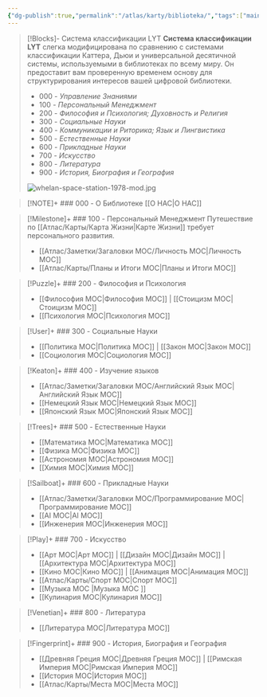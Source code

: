```yaml
---
{"dg-publish":true,"permalink":"/atlas/karty/biblioteka/","tags":["main-map","gardenEntry","gardenEntry","gardenEntry"],"noteIcon":"","created":"2023-12-10T01:48:20.000+05:00","updated":"2025-04-07T02:00:48.709+05:00"}
---
```



> [!Blocks]- Система классификации LYT
> **Система классификации LYT** слегка модифицирована по сравнению с системами классификации Каттера, Дьюи и универсальной десятичной системы, используемыми в библиотеках по всему миру. Он предоставит вам проверенную временем основу для структурирования интересов вашей цифровой библиотеки.
>
> - 000 - *Управление Знаниями*
> - 100  - *Персональный Менеджмент*
> - 200 - *Философия и Психология; Духовность и Религия*
> - 300 - *Социальные Науки*
> - 400 - *Коммуникации и Риторика; Язык и Лингвистика*
> - 500 - *Естественные Науки*
> - 600 - *Прикладные Науки*
> - 700 - *Искусство*
> - 800 - *Литература*
> - 900 - *История, Биография и География*
> 
> ![whelan-space-station-1978-mod.jpg](/img/user/%D0%90%D1%82%D0%BB%D0%B0%D1%81/%D0%A3%D1%82%D0%B8%D0%BB%D0%B8%D1%82%D1%8B/%D0%A4%D0%B0%D0%B9%D0%BB%D1%8B/whelan-space-station-1978-mod.jpg)
> 

> [!NOTE]+ ### 000 - О Библиотеке
> [[О НАС\|О НАС]]

> [!Milestone]+ ### 100 - Персональный Менеджмент
> Путешествие по [[Атлас/Карты/Карта Жизни\|Карте Жизни]] требует персонального развития.
> 
> - [[Атлас/Заметки/Загаловки MOC/Личность MOC\|Личность MOC]]
> - [[Атлас/Карты/Планы и Итоги MOC\|Планы и Итоги MOC]]

> [!Puzzle]+ ### 200 - Философия и Психология
> - [[Философия MOC\|Философия MOC]] | [[Стоицизм MOC\|Стоицизм MOC]]
> - [[Психология MOC\|Психология MOC]]

> [!User]+ ### 300 - Социальные Науки
> - [[Политика MOC\|Политика MOC]] | [[Закон MOC\|Закон MOC]] 
> - [[Социология MOC\|Социология MOC]]

> [!Keaton]+ ### 400 - Изучение языков
> 
> - [[Атлас/Заметки/Загаловки MOC/Английский Язык MOC\|Английский Язык MOC]]
> - [[Немецкий Язык MOC\|Немецкий Язык MOC]]
> - [[Японский Язык MOC\|Японский Язык MOC]]

> [!Trees]+ ### 500 - Естественные Науки
> - [[Математика MOC\|Математика MOC]]
> - [[Физика MOC\|Физика MOC]]
> - [[Астрономия MOC\|Астрономия MOC]]
> - [[Химия MOC\|Химия MOC]]
> 

> [!Sailboat]+ ### 600 - Прикладные Науки
> -  [[Атлас/Заметки/Загаловки MOC/Программирование MOC\|Программирование MOC]]
> - [[AI MOC\|AI MOC]] 
> - [[Инженерия MOC\|Инженерия MOC]]

> [!Play]+ ### 700 - Искусство
> 
> - [[Арт MOC\|Арт MOC]] | [[Дизайн MOC\|Дизайн MOC]] | [[Архитектура MOC\|Архитектура MOC]]  
> - [[Кино MOC\|Кино MOC]] | [[Анимация MOC\|Анимация MOC]]
> - [[Атлас/Карты/Спорт MOC\|Спорт MOC]]
> - [[Музыка MOC \|Музыка MOC ]]
> - [[Кулинария MOC\|Кулинария MOC]]

> [!Venetian]+ ### 800 - Литература
> - [[Литература MOC\|Литература MOC]]

> [!Fingerprint]+ ### 900 - История, Биография и География
> - [[Древняя Греция MOC\|Древняя Греция MOC]] | [[Римская Империя MOC\|Римская Империя MOC]]
> - [[История MOC\|История MOC]] 
> - [[Атлас/Карты/Места MOC\|Места MOC]]

